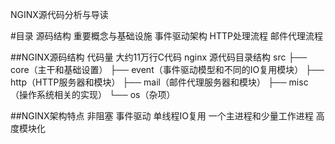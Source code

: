 NGINX源代码分析与导读

#目录
源码结构
重要概念与基础设施
事件驱动架构
HTTP处理流程
邮件代理流程

##NGINX源码结构
代码量
大约11万行C代码
nginx 源代码目录结构
src
├── core（主干和基础设置）
├── event（事件驱动模型和不同的IO复用模块）
├── http（HTTP服务器和模块）
├── mail（邮件代理服务器和模块）
├── misc（操作系统相关的实现）
└── os（杂项）

##NGINX架构特点
非阻塞
事件驱动
单线程IO复用
一个主进程和少量工作进程
高度模块化

